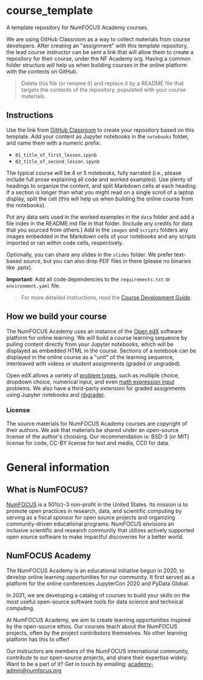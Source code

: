 # course_template
A template repository for NumFOCUS Academy courses.

We are using GitHub Classroom as a way to collect materials from course developers. 
After creating an "assignment" with this template repository, the lead course instructor can be sent a link that will allow them to create a repository for their course, under the NF Academy org.
Having a common folder structure will help us when building courses in the online platform with the contents on GitHub.

> Delete this file (or rename it) and replace it by a README file that targets the contents of the repository, populated with your course materials.

## Instructions

Use the link from [GitHub Classroom](https://classroom.github.com) to create your repository based on this template. 
Add your content as Jupyter notebooks in the `notebooks` folder, and name them with a numeric prefix:

- `01_title_of_first_lesson.ipynb`
- `02_title_of_second_lesson.ipynb`

The typical course will be 4 or 5 notebooks, fully narrated (i.e., please include full prose explaining all code and worked examples).
Use plenty of headings to organize the content, and split Markdown cells at each heading. 
If a section is longer than what you might read on a single scroll of a laptop display, split the cell (this will help us when building the online course from the notebooks).

Put any data sets used in the worked examples in the `data` folder and add a file index in the README.md file in that folder. 
(Include any credits for data that you sourced from others.)
Add in the `images` and `scripts` folders any images embedded in the Markdown cells of your notebooks and any scripts imported or ran within code cells, respectively.

Optionally, you can share any slides in the `slides` folder. We prefer text-based source, but you can also drop PDF files in there (please no binaries like .pptx).

**Important**: Add all code dependencies to the `requirements.txt` or `environment.yaml` file. 

> For more detailed instructions, read the [Course Development Guide](https://github.com/NFAcademy/course_template/blob/main/Course_Development_Guide.md).

## How we build your course

The NumFOCUS Academy uses an instance of the [Open edX](https://open.edx.org/) software platform for online learning. 
We will build a course learning sequence by pulling content directly from your Jupyter notebooks, which will be displayed as embedded HTML in the course. 
Sections of a notebook can be displayed in the online course as a "unit" of the learning sequence, interleaved with videos or student assignments (graded or ungraded). 

Open edX allows a variety of [problem types](https://edx.readthedocs.io/projects/edx-partner-course-staff/en/latest/exercises_tools/create_exercises_and_tools.html), such as multiple choice, dropdown choice, numerical input, and even [math expression input](https://edx.readthedocs.io/projects/edx-partner-course-staff/en/latest/exercises_tools/math_expression_input.html#math-expression-input) problems.
We also have a third-party extension for graded assignments using Jupyter notebooks and [nbgrader](https://nbgrader.readthedocs.io/en/stable/).

### License
The source materials for NumFOCUS Academy courses are copyright of their authors. 
We ask that materials be shared under an open-source license of the author's choosing. Our recommendation is: BSD-3 (or MIT) license for code, CC-BY license for text and media, CC0 for data.


# General information

## What is NumFOCUS?

[NumFOCUS](http://numfocus.org) is a 501(c)-3 non-profit in the United States. Its mission is to promote open practices in research, data, and scientific computing by serving as a fiscal sponsor for open source projects and organizing community-driven educational programs. NumFOCUS envisions an inclusive scientific and research community that utilizes actively supported open source software to make impactful discoveries for a better world.

## NumFOCUS Academy

The NumFOCUS Academy is an educational initiative begun in 2020, 
to develop online learning opportunities for our community. 
It first served as a platform for the online conferences JupyterCon 2020 and PyData Global. 

In 2021, we are developing a catalog of courses to build your skills on the most useful open-source software tools for data science and technical computing.

At NumFOCUS Academy, we aim to create learning opportunities inspired by the open-source ethos. Our courses teach about the NumFOCUS projects, often by the project contributors themselves. 
No other learning platform has this to offer!

Our instructors are members of the NumFOCUS international community, contribute to our open-source projects, and share their expertise widely. 
Want to be a part of it? 
Get in touch by emailing: [academy-admin@numfocus.org](mailto:academy-admin@numfocus.org)